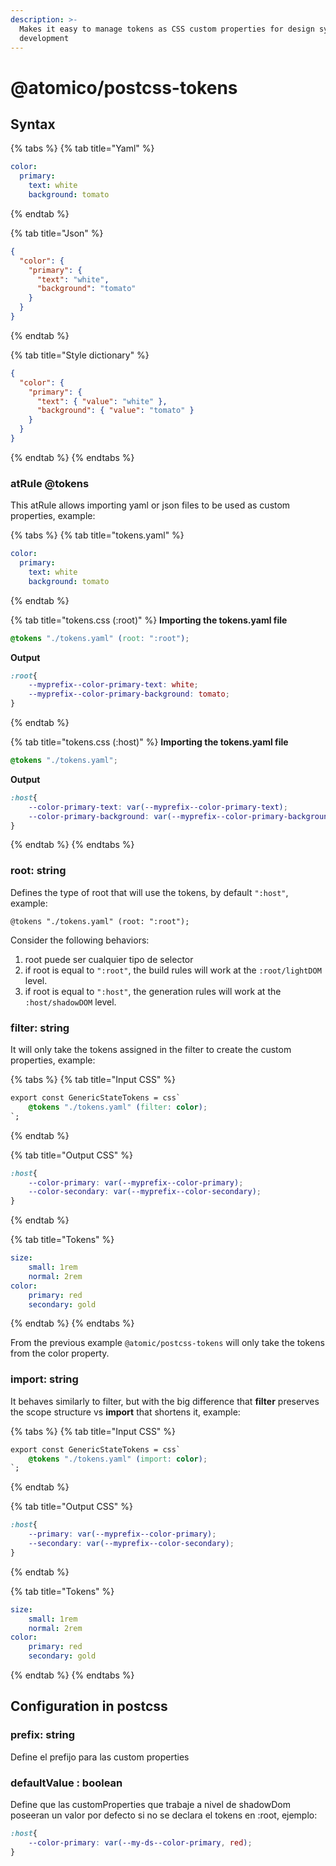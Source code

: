 ```yaml
---
description: >-
  Makes it easy to manage tokens as CSS custom properties for design system
  development
---
```


# @atomico/postcss-tokens

## Syntax

{% tabs %}
{% tab title="Yaml" %}
```yaml
color:
  primary:
    text: white
    background: tomato
```
{% endtab %}

{% tab title="Json" %}
```json
{
  "color": {
    "primary": {
      "text": "white",
      "background": "tomato"
    }
  }
}
```
{% endtab %}

{% tab title="Style dictionary" %}
```json
{
  "color": {
    "primary": {
      "text": { "value": "white" },
      "background": { "value": "tomato" }
    }
  }
}
```
{% endtab %}
{% endtabs %}

### atRule @tokens

This atRule allows importing yaml or json files to be used as custom properties, example:



{% tabs %}
{% tab title="tokens.yaml" %}
```yaml
color:
  primary:
    text: white
    background: tomato
```
{% endtab %}

{% tab title="tokens.css (:root)" %}
**Importing the tokens.yaml file**

```css
@tokens "./tokens.yaml" (root: ":root");
```

**Output**

```css
:root{
    --myprefix--color-primary-text: white;
    --myprefix--color-primary-background: tomato;
}
```
{% endtab %}

{% tab title="tokens.css (:host)" %}
**Importing the tokens.yaml file**

```css
@tokens "./tokens.yaml";
```

**Output**

```css
:host{
    --color-primary-text: var(--myprefix--color-primary-text);
    --color-primary-background: var(--myprefix--color-primary-background);
}
```
{% endtab %}
{% endtabs %}

### root: string

Defines the type of root that will use the tokens, by default `":host"`, example:

```
@tokens "./tokens.yaml" (root: ":root");
```

Consider the following behaviors:

1. root puede ser cualquier tipo de selector
2. if root is equal to `":root"`, the build rules will work at the `:root/lightDOM` level.
3. if root is equal to `":host"`, the generation rules will work at the `:host/shadowDOM` level.

### filter: string

It will only take the tokens assigned in the filter to create the custom properties, example:&#x20;

{% tabs %}
{% tab title="Input CSS" %}
```css
export const GenericStateTokens = css`
    @tokens "./tokens.yaml" (filter: color);
`;
```
{% endtab %}

{% tab title="Output CSS" %}
```css
:host{
    --color-primary: var(--myprefix--color-primary);
    --color-secondary: var(--myprefix--color-secondary);
}
```
{% endtab %}

{% tab title="Tokens" %}
```yaml
size: 
    small: 1rem
    normal: 2rem
color: 
    primary: red
    secondary: gold
```
{% endtab %}
{% endtabs %}

From the previous example `@atomic/postcss-tokens` will only take the tokens from the color property.

### import: string

It behaves similarly to filter, but with the big difference that **filter** preserves the scope structure vs **import** that shortens it, example:&#x20;

{% tabs %}
{% tab title="Input CSS" %}
```css
export const GenericStateTokens = css`
    @tokens "./tokens.yaml" (import: color);
`;
```
{% endtab %}

{% tab title="Output CSS" %}
```css
:host{
    --primary: var(--myprefix--color-primary);
    --secondary: var(--myprefix--color-secondary);
}
```
{% endtab %}

{% tab title="Tokens" %}
```yaml
size: 
    small: 1rem
    normal: 2rem
color: 
    primary: red
    secondary: gold
```
{% endtab %}
{% endtabs %}

## Configuration in postcss

### prefix: string

Define el prefijo para las custom properties

### defaultValue : boolean

Define que las customProperties que trabaje a nivel de shadowDom poseeran un valor por defecto si no se declara el tokens en :root, ejemplo:

```css
:host{
    --color-primary: var(--my-ds--color-primary, red);
}
```



